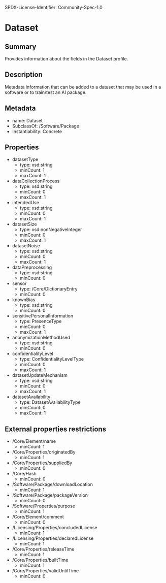 SPDX-License-Identifier: Community-Spec-1.0

# Dataset

## Summary

Provides information about the fields in the Dataset profile.

## Description

Metadata information that can be added to a dataset that may be used in a software or to train/test an AI package.

## Metadata

- name: Dataset
- SubclassOf: /Software/Package
- Instantiability: Concrete

## Properties

- datasetType
  - type: xsd:string
  - minCount: 1
  - maxCount: 1
- dataCollectionProcess
  - type: xsd:string
  - minCount: 0
  - maxCount: 1
- intendedUse
  - type: xsd:string
  - minCount: 0
  - maxCount: 1
- datasetSize
  - type: xsd:nonNegativeInteger
  - minCount: 0
  - maxCount: 1
- datasetNoise
  - type: xsd:string
  - minCount: 0
  - maxCount: 1
- dataPreprocessing
  - type: xsd:string
  - minCount: 0
- sensor
  - type: /Core/DictionaryEntry
  - minCount: 0
- knownBias
  - type: xsd:string
  - minCount: 0
- sensitivePersonalInformation
  - type: PresenceType
  - minCount: 0
  - maxCount: 1
- anonymizationMethodUsed
  - type: xsd:string
  - minCount: 0
- confidentialityLevel
  - type: ConfidentialityLevelType
  - minCount: 0
  - maxCount: 1
- datasetUpdateMechanism
  - type: xsd:string
  - minCount: 0
  - maxCount: 1
- datasetAvailability
  - type: DatasetAvailabilityType
  - minCount: 0
  - maxCount: 1

## External properties restrictions

- /Core/Element/name
  - minCount: 1
- /Core/Properties/originatedBy
  - minCount: 1
- /Core/Properties/suppliedBy
  - minCount: 0
- /Core/Hash
  - minCount: 0
- /Software/Package/downloadLocation
  - minCount: 1
- /Software/Package/packageVersion
  - minCount: 0
- /Software/Properties/purpose
  - minCount: 1
- /Core/Element/comment
  - minCount: 0
- /Licensing/Properties/concludedLicense
  - minCount: 1
- /Licensing/Properties/declaredLicense
  - minCount: 1
- /Core/Properties/releaseTime
  - minCount: 1
- /Core/Properties/builtTime
  - minCount: 1
- /Core/Properties/validUntilTime
  - minCount: 0
